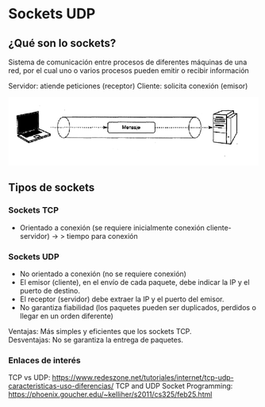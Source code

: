 # Sockets UDP

## ¿Qué son lo sockets?

Sistema de comunicación entre procesos de diferentes máquinas de una red, por el cual uno o varios procesos pueden emitir o recibir información

Servidor: atiende peticiones (receptor)
Cliente: solicita conexión (emisor)

![Socket](./src/images/socket.png)

## Tipos de sockets

### Sockets TCP

- Orientado a conexión (se requiere inicialmente conexión cliente-servidor) → > tiempo para conexión

### Sockets UDP

- No orientado a conexión (no se requiere conexión)
- El emisor (cliente), en el envío de cada paquete, debe indicar la IP y el puerto de destino. 
- El receptor (servidor) debe extraer la IP y el puerto del emisor.
- No garantiza fiabilidad (los paquetes pueden ser duplicados, perdidos o llegar en un orden diferente)

Ventajas: Más simples y eficientes que los sockets TCP.  
Desventajas: No se garantiza la entrega de paquetes.

### Enlaces de interés

TCP vs UDP: https://www.redeszone.net/tutoriales/internet/tcp-udp-caracteristicas-uso-diferencias/
TCP and UDP Socket Programming: https://phoenix.goucher.edu/~kelliher/s2011/cs325/feb25.html
